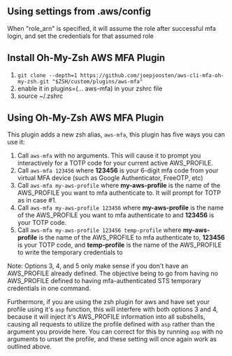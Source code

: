 ## Using settings from .aws/config

When "role_arn" is specified, it will assume the role after successful mfa login, and set the credentials for that assumed role

## Install Oh-My-Zsh AWS MFA Plugin

1. `git clone --depth=1 https://github.com/joepjoosten/aws-cli-mfa-oh-my-zsh.git "$ZSH/custom/plugins/aws-mfa"`
2. enable it in plugins=(... aws-mfa) in your zshrc file
3. source ~/.zshrc

## Using Oh-My-Zsh AWS MFA Plugin

This plugin adds a new zsh alias, `aws-mfa`, this plugin has five ways you can use it:

1. Call `aws-mfa` with no arguments. This will cause it to prompt you interactively for a TOTP code for your current active AWS_PROFILE.
2. Call `aws-mfa 123456` where **123456** is your 6-digit mfa code from your virtual MFA device (such as Google Authenticator, FreeOTP, etc)
3. Call `aws-mfa my-aws-profile` where **my-aws-profile** is the name of the AWS_PROFILE you want to mfa authenticate to. It will prompt for TOTP as in case #1.
4. Call `aws-mfa my-aws-profile 123456` where **my-aws-profile** is the name of the AWS_PROFILE you want to mfa authenticate to and **123456** is your TOTP code.
5. Call `aws-mfa my-aws-profile 123456 temp-profile` where **my-aws-profile** is the name of the AWS_PROFILE to mfa authenticate to, **123456** is your TOTP code, and **temp-profile** is the name of the AWS_PROFILE to write the temporary credentials to

Note: Options 3, 4, and 5 only make sense if you don't have an AWS_PROFILE already defined. The objective being to go from having no AWS_PROFILE defined to having mfa-authenticated STS temporary credentials in one command.

Furthermore, if you are using the zsh plugin for aws and have set your profile using it's `asp` function, this will interfere with both options 3 and 4, because it will inject it's AWS_PROFILE information into all subshells, causing all requests to utilize the profile defined with `asp` rather than the argument you provide here. You can correct for this by running `asp` with no arguments to unset the profile, and these setting will once again work as outlined above.

